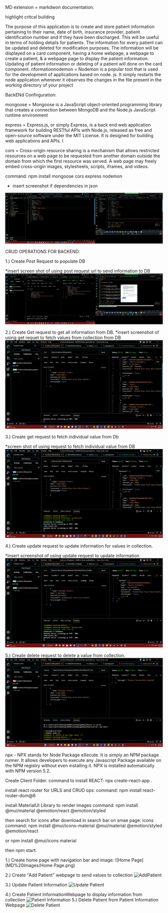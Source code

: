 MD extension = markdwon documentation.

highlight critcal building 



The purpose of this application is to create and store patient information pertaining to their name, date of birth, insurance provider, patient identification number and if they have been discharged. This will be useful in terms of holding details for patients. The information for every patient can be updated and deleted for modification purposes. The information will be displayed on a card component, having a home webpage, a webpage to create a patient, & a webpage page to display the patient information. Updating of patient information or deleting of a patient will done on the card component. nformationnodemon = Nodemon is a popular tool that is used for the development of applications based on node. js. It simply restarts the node application whenever it observes the changes in the file present in the working directory of your project

BackENd Confirguration:

mongoose = Mongoose is a JavaScript object-oriented programming library that creates a connection between MongoDB and the Node.js JavaScript runtime environment

express = Express.js, or simply Express, is a back end web application framework for building RESTful APIs with Node.js, released as free and open-source software under the MIT License. It is designed for building web applications and APIs. I

cors = Cross-origin resource sharing is a mechanism that allows restricted resources on a web page to be requested from another domain outside the domain from which the first resource was served. A web page may freely embed cross-origin images, stylesheets, scripts, iframes, and videos.

command: npm install mongoose cors express nodemon

- insert screenshot if dependencies in json


![Alt text](MD%20images/Screenshot%20(6).png)

CRUD OPERATIONS FOR BACKEND:


1.) Create Post Request to populate DB

*insert screen shot of using post request url to send information to DB
![Usage of Post Request](MD%20images/Screenshot%20(8).png)


2.) Create Get request to get all information from DB. 
*insert screenshot of using get requet to fetch values from collection from DB
![Create Get request](MD%20images/Screenshot%20(9).png)

3.) Create get request to fetch individual value from Db

*screen shot of using request to fetch individual value from DB
![Fetch Individual Value](MD%20images/Screenshot%20(13).png)

4.) Create update request to update information for values in collection. 

*insert screenshot of using update request to update information
![Update Information](MD%20images/Screenshot%20(12).png)

5.) Create delete request to delete a value from collection.
![Delete Request](MD%20images/Screenshot%20(11).png)


npx - NPX stands for Node Package eXecute. It is simply an NPM package runner. It allows developers to execute any Javascript Package available 
on the NPM registry without even installing it. NPX is installed automatically with NPM version 5.2.

Create Client Folder. command to install REACT: npx create-react-app .

install react router for URLS and CRUD ops: 
command: npm install react-router-dom@6

install MaterialUI Library to render images
command: npm install @mui/material @emotion/react @emotion/styled

then search for icons after download in search bar on smae page:
icons command: 
npm install @mui/icons-material @mui/material @emotion/styled @emotion/react

or npm install @mui/icons material


then npm start:

1.) Create home page with navigation bar and image:
![Home Page](MD%20Images/Home Page.png)

2.) Create "Add Patient" webpage to send values to collection
![AddPatient](MD%20Images/AddPatient.png)

3.) Update Patient Information
![Update Patient](MD20%Images/AddPatient.png)

4.) Create Patient InformationWebpage to display information from collection
![Patient Information](MD20%Images/PatientInformation.png)
5.) Delete Patient from Patient Information Webpage
![Delete Patient](MD20%Images/deletePatient.png)

